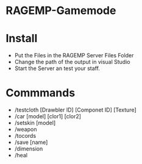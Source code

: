 # RAGEMP-Gamemode

# Install
- Put the Files in the RAGEMP Server Files Folder
- Change the path of the output in visual Studio
- Start the Server an test your staff.

# Commmands
- /testcloth [Drawbler ID] [Componet ID] [Texture] 
- /car [model] [clor1] [clor2]
- /setskin [model]
- /weapon
- /tocords
- /save [name]
- /dimension
- /heal
